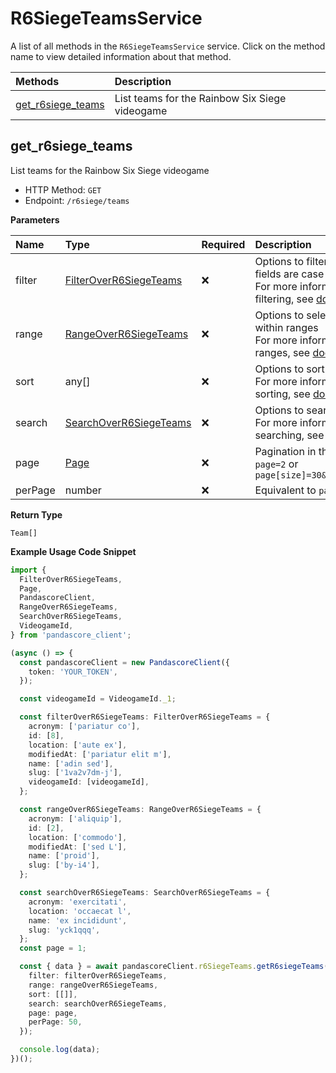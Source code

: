 # R6SiegeTeamsService

A list of all methods in the `R6SiegeTeamsService` service. Click on the method name to view detailed information about that method.

| Methods                                 | Description                                    |
| :-------------------------------------- | :--------------------------------------------- |
| [get_r6siege_teams](#get_r6siege_teams) | List teams for the Rainbow Six Siege videogame |

## get_r6siege_teams

List teams for the Rainbow Six Siege videogame

- HTTP Method: `GET`
- Endpoint: `/r6siege/teams`

**Parameters**

| Name    | Type                                                          | Required | Description                                                                                                                                         |
| :------ | :------------------------------------------------------------ | :------- | :-------------------------------------------------------------------------------------------------------------------------------------------------- |
| filter  | [FilterOverR6SiegeTeams](../models/FilterOverR6SiegeTeams.md) | ❌       | Options to filter results. String fields are case sensitive <br/>For more information on filtering, see [docs](/docs/filtering-and-sorting#filter). |
| range   | [RangeOverR6SiegeTeams](../models/RangeOverR6SiegeTeams.md)   | ❌       | Options to select results within ranges <br/>For more information on ranges, see [docs](/docs/filtering-and-sorting#range).                         |
| sort    | any[]                                                         | ❌       | Options to sort results <br/>For more information on sorting, see [docs](/docs/filtering-and-sorting#sort).                                         |
| search  | [SearchOverR6SiegeTeams](../models/SearchOverR6SiegeTeams.md) | ❌       | Options to search results <br/>For more information on searching, see [docs](/docs/filtering-and-sorting#search).                                   |
| page    | [Page](../models/Page.md)                                     | ❌       | Pagination in the form of `page=2` or `page[size]=30&page[number]=2`                                                                                |
| perPage | number                                                        | ❌       | Equivalent to `page[size]`                                                                                                                          |

**Return Type**

`Team[]`

**Example Usage Code Snippet**

```typescript
import {
  FilterOverR6SiegeTeams,
  Page,
  PandascoreClient,
  RangeOverR6SiegeTeams,
  SearchOverR6SiegeTeams,
  VideogameId,
} from 'pandascore_client';

(async () => {
  const pandascoreClient = new PandascoreClient({
    token: 'YOUR_TOKEN',
  });

  const videogameId = VideogameId._1;

  const filterOverR6SiegeTeams: FilterOverR6SiegeTeams = {
    acronym: ['pariatur co'],
    id: [8],
    location: ['aute ex'],
    modifiedAt: ['pariatur elit m'],
    name: ['adin sed'],
    slug: ['1va2v7dm-j'],
    videogameId: [videogameId],
  };

  const rangeOverR6SiegeTeams: RangeOverR6SiegeTeams = {
    acronym: ['aliquip'],
    id: [2],
    location: ['commodo'],
    modifiedAt: ['sed L'],
    name: ['proid'],
    slug: ['by-i4'],
  };

  const searchOverR6SiegeTeams: SearchOverR6SiegeTeams = {
    acronym: 'exercitati',
    location: 'occaecat l',
    name: 'ex incididunt',
    slug: 'yck1qqq',
  };
  const page = 1;

  const { data } = await pandascoreClient.r6SiegeTeams.getR6siegeTeams({
    filter: filterOverR6SiegeTeams,
    range: rangeOverR6SiegeTeams,
    sort: [[]],
    search: searchOverR6SiegeTeams,
    page: page,
    perPage: 50,
  });

  console.log(data);
})();
```

<!-- This file was generated by liblab | https://liblab.com/ -->
